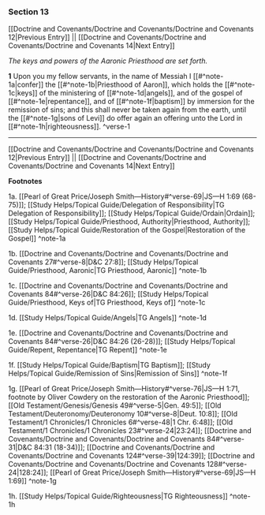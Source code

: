 ### Section 13

[[Doctrine and Covenants/Doctrine and Covenants/Doctrine and Covenants 12|Previous Entry]]  ||  [[Doctrine and Covenants/Doctrine and Covenants/Doctrine and Covenants 14|Next Entry]]

*The keys and powers of the Aaronic Priesthood are set forth.*

**1**  Upon you my fellow servants, in the name of Messiah I [[#^note-1a|confer]] the [[#^note-1b|Priesthood of Aaron]], which holds the [[#^note-1c|keys]] of the ministering of [[#^note-1d|angels]], and of the gospel of [[#^note-1e|repentance]], and of [[#^note-1f|baptism]] by immersion for the remission of sins; and this shall never be taken again from the earth, until the [[#^note-1g|sons of Levi]] do offer again an offering unto the Lord in [[#^note-1h|righteousness]]. ^verse-1


---
[[Doctrine and Covenants/Doctrine and Covenants/Doctrine and Covenants 12|Previous Entry]]  ||  [[Doctrine and Covenants/Doctrine and Covenants/Doctrine and Covenants 14|Next Entry]]


**Footnotes**


1a. [[Pearl of Great Price/Joseph Smith—History#^verse-69|JS—H 1:69 (68-75)]]; [[Study Helps/Topical Guide/Delegation of Responsibility|TG Delegation of Responsibility]]; [[Study Helps/Topical Guide/Ordain|Ordain]]; [[Study Helps/Topical Guide/Priesthood, Authority|Priesthood, Authority]]; [[Study Helps/Topical Guide/Restoration of the Gospel|Restoration of the Gospel]] ^note-1a

1b. [[Doctrine and Covenants/Doctrine and Covenants/Doctrine and Covenants 27#^verse-8|D&C 27:8]]; [[Study Helps/Topical Guide/Priesthood, Aaronic|TG Priesthood, Aaronic]] ^note-1b

1c. [[Doctrine and Covenants/Doctrine and Covenants/Doctrine and Covenants 84#^verse-26|D&C 84:26]]; [[Study Helps/Topical Guide/Priesthood, Keys of|TG Priesthood, Keys of]] ^note-1c

1d. [[Study Helps/Topical Guide/Angels|TG Angels]] ^note-1d

1e. [[Doctrine and Covenants/Doctrine and Covenants/Doctrine and Covenants 84#^verse-26|D&C 84:26 (26-28)]]; [[Study Helps/Topical Guide/Repent, Repentance|TG Repent]] ^note-1e

1f. [[Study Helps/Topical Guide/Baptism|TG Baptism]]; [[Study Helps/Topical Guide/Remission of Sins|Remission of Sins]] ^note-1f

1g. [[Pearl of Great Price/Joseph Smith—History#^verse-76|JS—H 1:71, footnote by Oliver Cowdery on the restoration of the Aaronic Priesthood]]; [[Old Testament/Genesis/Genesis 49#^verse-5|Gen. 49:5]]; [[Old Testament/Deuteronomy/Deuteronomy 10#^verse-8|Deut. 10:8]]; [[Old Testament/1 Chronicles/1 Chronicles 6#^verse-48|1 Chr. 6:48]]; [[Old Testament/1 Chronicles/1 Chronicles 23#^verse-24|23:24]]; [[Doctrine and Covenants/Doctrine and Covenants/Doctrine and Covenants 84#^verse-31|D&C 84:31 (18-34)]]; [[Doctrine and Covenants/Doctrine and Covenants/Doctrine and Covenants 124#^verse-39|124:39]]; [[Doctrine and Covenants/Doctrine and Covenants/Doctrine and Covenants 128#^verse-24|128:24]]; [[Pearl of Great Price/Joseph Smith—History#^verse-69|JS—H 1:69]] ^note-1g

1h. [[Study Helps/Topical Guide/Righteousness|TG Righteousness]] ^note-1h